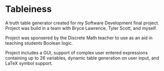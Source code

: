 Tableiness
==========

A truth table generator created for my Software Development final project.  Project was build in a team with Bryce Lawrence, Tyler Scott, and myself.

Project was sponsered by the Discrete Math teacher to use as an aid in teaching students Boolean logic.

Project includes a GUI, support of complex user entered expressions containing up to 26 variables, dynamic table generation on user input, and LaTeX symbol support.

